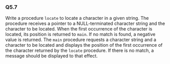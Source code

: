 ### Q5.7

Write a procedure `locate` to locate a character in a given string. The procedure receives a pointer to a NULL-terminated character string and the character to be located. When the first occurrence of the character is located, its position is returned to `main`. If no match is found, a negative value is returned. The `main` procedure requests a character string and a character to be located and displays the position of the first occurrence of the character returned by the `locate` procedure. If there is no match, a message should be displayed to that effect.